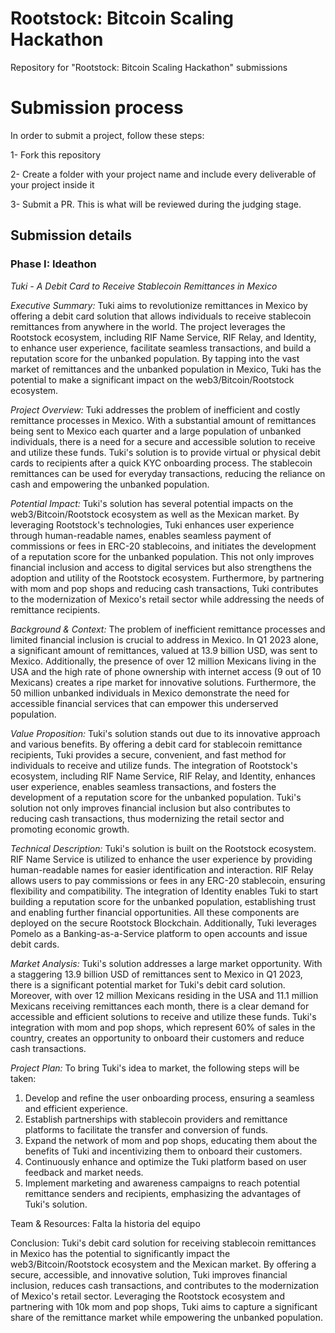 # Rootstock: Bitcoin Scaling Hackathon
Repository for "Rootstock: Bitcoin Scaling Hackathon" submissions

# Submission process

In order to submit a project, follow these steps:

1- Fork this repository

2- Create a folder with your project name and include every deliverable of your project inside it

3- Submit a PR. This is what will be reviewed during the judging stage.


## Submission details

### Phase I: Ideathon
*Tuki - A Debit Card to Receive Stablecoin Remittances in Mexico*

*Executive Summary:*
Tuki aims to revolutionize remittances in Mexico by offering a debit card solution that allows individuals to receive stablecoin remittances from anywhere in the world. The project leverages the Rootstock ecosystem, including RIF Name Service, RIF Relay, and Identity, to enhance user experience, facilitate seamless transactions, and build a reputation score for the unbanked population. By tapping into the vast market of remittances and the unbanked population in Mexico, Tuki has the potential to make a significant impact on the web3/Bitcoin/Rootstock ecosystem.

*Project Overview:*
Tuki addresses the problem of inefficient and costly remittance processes in Mexico. With a substantial amount of remittances being sent to Mexico each quarter and a large population of unbanked individuals, there is a need for a secure and accessible solution to receive and utilize these funds. Tuki's solution is to provide virtual or physical debit cards to recipients after a quick KYC onboarding process. The stablecoin remittances can be used for everyday transactions, reducing the reliance on cash and empowering the unbanked population.

*Potential Impact:*
Tuki's solution has several potential impacts on the web3/Bitcoin/Rootstock ecosystem as well as the Mexican market. By leveraging Rootstock's technologies, Tuki enhances user experience through human-readable names, enables seamless payment of commissions or fees in ERC-20 stablecoins, and initiates the development of a reputation score for the unbanked population. This not only improves financial inclusion and access to digital services but also strengthens the adoption and utility of the Rootstock ecosystem. Furthermore, by partnering with mom and pop shops and reducing cash transactions, Tuki contributes to the modernization of Mexico's retail sector while addressing the needs of remittance recipients.

*Background & Context:*
The problem of inefficient remittance processes and limited financial inclusion is crucial to address in Mexico. In Q1 2023 alone, a significant amount of remittances, valued at 13.9 billion USD, was sent to Mexico. Additionally, the presence of over 12 million Mexicans living in the USA and the high rate of phone ownership with internet access (9 out of 10 Mexicans) creates a ripe market for innovative solutions. Furthermore, the 50 million unbanked individuals in Mexico demonstrate the need for accessible financial services that can empower this underserved population.

*Value Proposition:*
Tuki's solution stands out due to its innovative approach and various benefits. By offering a debit card for stablecoin remittance recipients, Tuki provides a secure, convenient, and fast method for individuals to receive and utilize funds. The integration of Rootstock's ecosystem, including RIF Name Service, RIF Relay, and Identity, enhances user experience, enables seamless transactions, and fosters the development of a reputation score for the unbanked population. Tuki's solution not only improves financial inclusion but also contributes to reducing cash transactions, thus modernizing the retail sector and promoting economic growth.

*Technical Description:*
Tuki's solution is built on the Rootstock ecosystem. RIF Name Service is utilized to enhance the user experience by providing human-readable names for easier identification and interaction. RIF Relay allows users to pay commissions or fees in any ERC-20 stablecoin, ensuring flexibility and compatibility. The integration of Identity enables Tuki to start building a reputation score for the unbanked population, establishing trust and enabling further financial opportunities. All these components are deployed on the secure Rootstock Blockchain. Additionally, Tuki leverages Pomelo as a Banking-as-a-Service platform to open accounts and issue debit cards.

*Market Analysis:*
Tuki's solution addresses a large market opportunity. With a staggering 13.9 billion USD of remittances sent to Mexico in Q1 2023, there is a significant potential market for Tuki's debit card solution. Moreover, with over 12 million Mexicans residing in the USA and 11.1 million Mexicans receiving remittances each month, there is a clear demand for accessible and efficient solutions to receive and utilize these funds. Tuki's integration with mom and pop shops, which represent 60% of sales in the country, creates an opportunity to onboard their customers and reduce cash transactions.

*Project Plan:*
To bring Tuki's idea to market, the following steps will be taken:
1. Develop and refine the user onboarding process, ensuring a seamless and efficient experience.
2. Establish partnerships with stablecoin providers and remittance platforms to facilitate the transfer and conversion of funds.
3. Expand the network of mom and pop shops, educating them about the benefits of Tuki and incentivizing them to onboard their customers.
4. Continuously enhance and optimize the Tuki platform based on user feedback and market needs.
5. Implement marketing and awareness campaigns to reach potential remittance senders and recipients, emphasizing the advantages of Tuki's solution.

Team & Resources:
Falta la historia del equipo

Conclusion:
Tuki's debit card solution for receiving stablecoin remittances in Mexico has the potential to significantly impact the web3/Bitcoin/Rootstock ecosystem and the Mexican market. By offering a secure, accessible, and innovative solution, Tuki improves financial inclusion, reduces cash transactions, and contributes to the modernization of Mexico's retail sector. Leveraging the Rootstock ecosystem and partnering with 10k mom and pop shops, Tuki aims to capture a significant share of the remittance market while empowering the unbanked population.